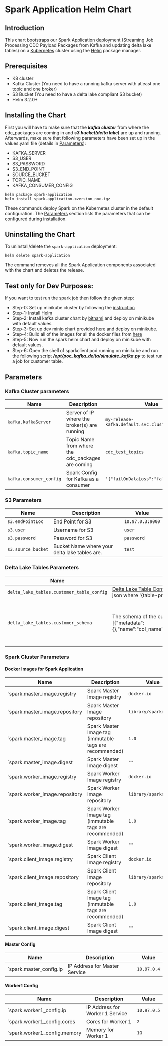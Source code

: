 <!--- app-name: Apache Kafka -->

# Spark Application Helm Chart

## Introduction

This chart bootstraps our Spark Application deployment (Streaming Job Processing CDC Payload Packages from Kafka and updating delta lake tables) on a [Kubernetes](https://kubernetes.io) cluster using the [Helm](https://helm.sh) package manager.

## Prerequisites

- K8 cluster
- Kafka Cluster (You need to have a running kafka server with atleast one topic and one broker)
- S3 Bucket (You need to have a delta lake compliant S3 bucket)
- Helm 3.2.0+

## Installing the Chart

First you will have to make sure that the ***kafka cluster*** from where the cdc_packages are coming in and ***s3 bucket(delta lake)*** are up and running. 
Afterwards, make sure that following parameters have been set up in the values.yaml file (details in [Parameters](#parameters)):

  - KAFKA_SERVER
  - S3_USER
  - S3_PASSWORD
  - S3_END_POINT
  - SOURCE_BUCKET
  - TOPIC_NAME
  - KAFKA_CONSUMER_CONFIG


```console
helm package spark-application
helm install spark-application-<version_no>.tgz
```

These commands deploy Spark on the Kubernetes cluster in the default configuration. The [Parameters](#parameters) section lists the parameters that can be configured during installation.


## Uninstalling the Chart

To uninstall/delete the `spark-application` deployment:

```console
helm delete spark-application
```
The command removes all the Spark Application components associated with the chart and deletes the release.


## Test only for Dev Purposes:

If you want to test run the spark job then follow the given step:

- Step-0: Set up minikube cluster by following the [instruction](https://minikube.sigs.k8s.io/docs/start/)
- Step-1: Install [Helm](https://helm.sh/docs/intro/install/)  
- Step-2: Install kafka cluster chart by [bitnami](https://github.com/bitnami/charts/tree/main/bitnami/kafka) and deploy on minikube with default values.
- Step-3: Set up dev minio chart provided [here](https://github.com/keenborder786/poc_kafka_delta/tree/main/minio) and deploy on minikube.
- Step-4: Build all of the images for all the docker files from [here](https://github.com/keenborder786/poc_kafka_delta/tree/main)
- Step-5: Now run the spark helm chart and deploy on minikube with default values.
- Step-6: Open the shell of sparkclient pod running on minikube and run the following script ***/opt/poc_kafka_delta/simulate_kafka.py*** to test run a job for customer table.

## Parameters

### Kafka Cluster parameters

| Name                      | Description                                       | Value                                              |
| ------------------------- | -----------------------------------------------   | -------------------------------------------------  |
| `kafka.kafkaServer`       | Server of IP where the broker(s) are running      | `my-release-kafka.default.svc.cluster.local:9092`  |
| `kafka.topic_name`        | Topic Name from where the cdc_packages are coming | `cdc_test_topics`                                  |
| `kafka.consumer_config`   | Spark Config for Kafka as a consumer              | `'{"failOnDataLoss":"false"}'`                     |


### S3 Parameters

| Name                     | Description                                                                             | Value           |
| ------------------------ | --------------------------------------------------------------------------------------- | --------------- |
| `s3.endPointLoc`         | End Point for S3                                                                        | `10.97.0.3:9000`|
| `s3.user`                | Username for S3                                                                         | `user`          |
| `s3.password`            | Password for S3                                                                         | `password`      |
| `s3.source_bucket`       | Bucket Name where your delta lake tables are.                                           | `test`          |


### Delta Lake Tables Parameters

| Name                                       | Description                                                                             | Value           |
| -------------------------------------------| --------------------------------------------------------------------------------------- | --------------- |
| `delta_lake_tables.customer_table_config`  | [Delta Lake Table Config](https://docs.delta.io/latest/table-properties.html) for customer table. You need to povide the configuration in form json where '{table-property:value}'.                                                                         |`'{"delta.appendOnly":"false","delta.enableChangeDataFeed":"true","delta.deletedFileRetentionDuration":"interval 7 days"}'`|  
| `delta_lake_tables.customer_schema`       | The schema of the customer table. Should be provided in the following format: {fields:[{"metadata":{},"name":"col_name","nullable":true/false,"type":"string"/"integer"/"timestamp"/"float"}]}                                           | `'{"fields":[{"metadata":{},"name":"id","nullable":true,"type":"string"},{"metadata":{},"name":"status","nullable":true,"type":"string"},{"metadata":{},"name":"status_metadata","nullable":true,"type":"string"},{"metadata":{},"name":"creator","nullable":true,"type":"string"},{"metadata":{},"name":"created","nullable":true,"type":"timestamp"},{"metadata":{},"name":"creator_type","nullable":true,"type":"string"},{"metadata":{},"name":"updater","nullable":true,"type":"string"},{"metadata":{},"name":"updated","nullable":true,"type":"timestamp"},{"metadata":{},"name":"updater_type","nullable":true,"type":"string"}]}'`|

### Spark Cluster Parameters


#### Docker Images for Spark Application

| Name                            | Description                                                    | Value                |
| ------------------------        | -----------------------------------                            | ---------------      |
| `spark.master_image.registry    | Spark Master Image registry                                    | `docker.io`          |
| `spark.master_image.repository  | Spark Master Image repository                                  | `library/sparkmaster`|
| `spark.master_image.tag         | Spark Master Image tag (immutable tags are recommended)        | `1.0`                |
| `spark.master_image.digest      | Spark Master Image digest                                      | `""`                 |
| `spark.worker_image.registry    | Spark Worker Image registry                                    | `docker.io`          |
| `spark.worker_image.repository  | Spark Worker Image repository                                  | `library/sparkmaster`|
| `spark.worker_image.tag         | Spark Worker Image tag (immutable tags are recommended)        | `1.0`                |
| `spark.worker_image.digest      | Spark Worker Image digest                                      | `""`                 |
| `spark.client_image.registry    | Spark Client Image registry                                    | `docker.io`          |
| `spark.client_image.repository  | Spark Client Image repository                                  | `library/sparkmaster`|
| `spark.client_image.tag         | Spark Client Image tag (immutable tags are recommended)        | `1.0`                |
| `spark.client_image.digest      | Spark Client Image digest                                      | `""`                 |

#### Master Config
| Name                            | Description                                                    | Value                |
| ------------------------        | -----------------------------------                            | -------------------- |
| `spark.master_config.ip         | IP Address for Master Service                                  | `10.97.0.4`          |

#### Worker1 Config
| Name                             | Description                                                    | Value                |
| ------------------------         | -----------------------------------                            | -------------------- |
| `spark.worker1_config.ip         | IP Address for Worker 1 Service                                | `10.97.0.5`          |
| `spark.worker1_config.cores      | Cores for Worker 1                                             | `2`                  |
| `spark.worker1_config.memory     | Memory for Worker 1                                            | `1G`                 |


